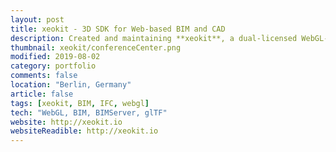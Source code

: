 ```yaml
---
layout: post
title: xeokit - 3D SDK for Web-based BIM and CAD
description: Created and maintaining **xeokit**, a dual-licensed WebGL-based SDK for viewing high-detail 3D BIM and CAD data in the browser.<br><br>Users include Konstrucktum, OpenProject, Blue Star Qatar, uniZite, Eyeonim and D-Studio.
thumbnail: xeokit/conferenceCenter.png
modified: 2019-08-02
category: portfolio
comments: false
location: "Berlin, Germany"
article: false
tags: [xeokit, BIM, IFC, webgl]
tech: "WebGL, BIM, BIMServer, glTF"
website: http://xeokit.io
websiteReadible: http://xeokit.io
---
```



